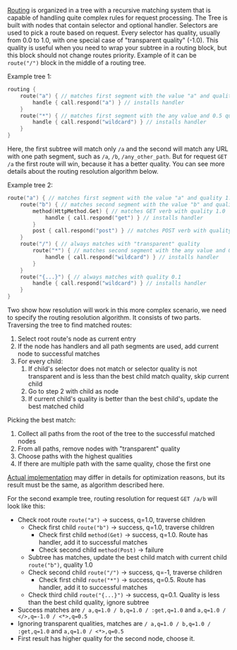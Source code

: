 [//]: # (title: Resolution Algorithms)

[Routing](Routing_in_Ktor.md) is organized in a tree with a recursive matching system that is capable of handling quite
complex rules for request processing. The Tree is built with nodes that contain selector and optional handler. Selectors
are used to pick a route based on request. Every selector has quality, usually from 0.0 to 1.0, with one special case
of "transparent quality" (-1.0). This quality is useful when you need to wrap your subtree in a routing block, but this 
block should not change routes priority. Example of it can be `route("/")` block in the middle of a routing tree.

Example tree 1:
```kotlin
routing {
    route("a") { // matches first segment with the value "a" and quality 1.0
        handle { call.respond("a") } // installs handler
    }
    route("*") { // matches first segment with the any value and 0.5 quality
        handle { call.respond("wildcard") } // installs handler
    }
}
```
Here, the first subtree will match only `/a` and the second will match any URL with one path segment, such as `/a`, 
`/b`, `/any_other_path`. But for request `GET /a` the first route will win, because it has a better quality.
You can see more details about the routing resolution algorithm below.

Example tree 2:
```kotlin
route("a") { // matches first segment with the value "a" and quality 1.0
    route("b") { // matches second segment with the value "b" and quality 1.0
        method(HttpMethod.Get) { // matches GET verb with quality 1.0
            handle { call.respond("get") } // installs handler
        }
        post { call.respond("post") } // matches POST verb with quality 1.0, and installs a handler
    }
    route("/") { // always matches with "transparent" quality
        route("*") { // matches second segment with the any value and 0.5 quality
            handle { call.respond("wildcard") } // installs handler
        }
    }
    route("{...}") { // always matches with quality 0.1
        handle { call.respond("wildcard") } // installs handler
    }
}
```

Two show how resolution will work in this more complex scenario, we need to specify the routing resolution algorithm.
It consists of two parts.   
Traversing the tree to find matched routes:

1. Select root route's node as current entry
2. If the node has handlers and all path segments are used, add current node to successful matches
3. For every child:
    1. If child's selector does not match or selector quality is not transparent and is less than the best child match
       quality, skip current child
    2. Go to step 2 with child as node
    3. If current child's quality is better than the best child's, update the best matched child

Picking the best match:

1. Collect all paths from the root of the tree to the successful matched nodes
2. From all paths, remove nodes with "transparent" quality 
3. Choose paths with the highest qualities 
4. If there are multiple path with the same quality, chose the first one

[Actual implementation](https://github.com/ktorio/ktor/blob/main/ktor-server/ktor-server-core/jvmAndNix/src/io/ktor/server/routing/RoutingResolve.kt#L120) 
may differ in details for optimization reasons, but its result must be the same, as algorithm described here.

For the second example tree, routing resolution for request `GET /a/b` will look like this:

* Check root route `route("a")` -> success, q=1.0, traverse children
    * Check first child `route("b")` -> success, q=1.0, traverse children
        * Check first child `method(Get)` -> success, q=1.0. Route has handler, add it to successful matches
        * Check second child `method(Post)` -> failure
    * Subtree has matches, update the best child match with current child `route("b")`, quality 1.0
    * Check second child `route("/")` -> success, q=-1, traverse children
        * Check first child `route("*")` -> success, q=0.5. Route has handler, add it to successful matches
    * Check third child `route("{...}")` -> success, q=0.1. Quality is less than the best child quality, ignore subtree
* Success matches are `/ a,q=1.0 / b,q=1.0 / :get,q=1.0` and `a,q=1.0 / </>,q=-1.0 / <*>,q=0.5`
* Ignoring transparent qualities, matches are `/ a,q=1.0 / b,q=1.0 / :get,q=1.0` and `a,q=1.0 / <*>,q=0.5`
* First result has higher quality for the second node, choose it.
   


